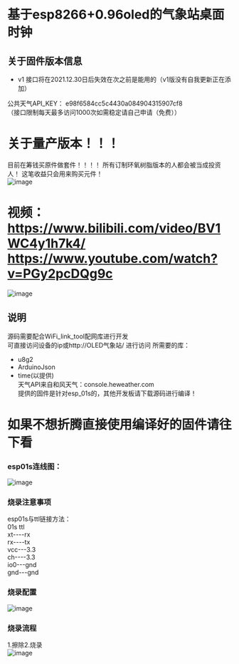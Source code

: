 
# 基于esp8266+0.96oled的气象站桌面时钟
## 关于固件版本信息
* v1 接口将在2021.12.30日后失效在次之前是能用的（v1版没有自我更新正在添加）



公共天气API_KEY： e98f6584cc5c4430a084904315907cf8  
（接口限制每天最多访问1000次如需稳定请自己申请（免费））



# 关于量产版本！！！
 目前在筹钱买原件做套件！！！！ 所有订制环氧树脂版本的人都会被当成投资人！ 这笔收益只会用来购买元件！   
 ![image](https://github.com/bilibilifmk/ESP_weather_Cube/blob/master/%E9%87%8F%E4%BA%A7%E7%89%88/1.png)  
 

# 视频：https://www.bilibili.com/video/BV1WC4y1h7k4/   https://www.youtube.com/watch?v=PGy2pcDQg9c
![image](https://github.com/bilibilifmk/ESP_weather_Cube/blob/master/%E5%B0%81%E9%9D%A2.jpg)
## 说明
源码需要配合WiFi_link_tool配网库进行开发  
可直接访问设备的ip或http://OLED气象站/ 进行访问
所需要的库：
* u8g2
* ArduinoJson
* time(以提供)  
天气API来自和风天气：console.heweather.com  
提供的固件是针对esp_01s的，其他开发板请下载源码进行编译！    

# 如果不想折腾直接使用编译好的固件请往下看  
### esp01s连线图：
![image](https://github.com/bilibilifmk/ESP_weather_Cube/blob/master/esp01s%E7%94%B5%E8%B7%AF.png)
### 烧录注意事项
esp01s与ttl链接方法：  
01s   ttl    
xt----rx  
rx----tx  
vcc---3.3  
ch----3.3  
io0---gnd  
gnd---gnd  

### 烧录配置
![image](https://github.com/bilibilifmk/ESP_weather_Cube/blob/master/%E7%83%A7%E5%BD%95%E9%85%8D%E7%BD%AE.png)
### 烧录流程
1.擦除2.烧录  
![image](https://github.com/bilibilifmk/ESP_weather_Cube/blob/master/%E7%83%A7%E5%BD%95%E6%B5%81%E7%A8%8B.png)
